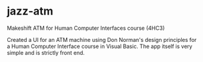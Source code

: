 # jazz-atm
Makeshift ATM for Human Computer Interfaces course (4HC3)

Created a UI for an ATM machine using Don Norman's design principles for a Human Computer Interface course in Visual Basic. The app itself is very simple and is strictly front end. 
